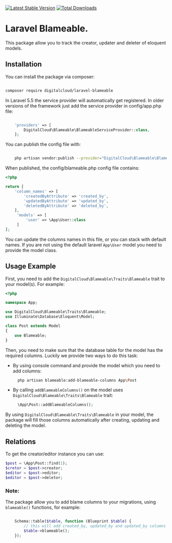 [![Latest Stable Version](https://poser.pugx.org/digitalcloud/laravel-blameable/v/stable)](https://packagist.org/packages/digitalcloud/laravel-blameable)
[![Total Downloads](https://poser.pugx.org/digitalcloud/laravel-blameable/downloads)](https://packagist.org/packages/digitalcloud/laravel-blameable)

# Laravel Blameable.

This package allow you to track the creator, updater and deleter of eloquent models.

## Installation

You can install the package via composer:

```bash

composer require digitalcloud/laravel-blameable

```

In Laravel 5.5 the service provider will automatically get registered. In older versions of the framework just add the service provider in config/app.php file:

```php

    'providers' => [
        DigitalCloud\Blameable\BlameableServiceProvider::class,
    ];

```


You can publish the config file with:

```bash

    php artisan vendor:publish --provider="DigitalCloud\Blameable\BlameableServiceProvider" --tag="config"

```

When published, the config/blameable.php config file contains:

```php
<?php

return [
    'column_names' => [
        'createdByAttribute' => 'created_by',
        'updatedByAttribute' => 'updated_by',
        'deletedByAttribute' => 'deleted_by',
    ],
     'models' => [
         'user' => \App\User::class
     ]
];

```

You can update the columns names in this file, or you can stack with default names.
If you are not using the default laravel `App\User` model you need to provide the model class.


## Usage Example

First, you need to add the `DigitalCloud\Blameable\Traits\Blameable` trait to your model(s). For example:

```php
<?php

namespace App;

use DigitalCloud\Blameable\Traits\Blameable;
use Illuminate\Database\Eloquent\Model;

class Post extends Model
{
    use Blameable;
}

```

Then, you need to make sure that the database table for the model has the required columns. Luckily we provide two ways to do this task:

* By using console command and provide the model which you need to add columns:

    ```bash
      php artisan blameable:add-blameable-columns App\Post
    ```
    
* By calling `addBlameableColumns()` on the model uses `DigitalCloud\Blameable\Traits\Blameable` trait:

    ```php
      \App\Post::addBlameableColumns();
    ```

By using `DigitalCloud\Blameable\Traits\Blameable` in your model, the package will fill those columns automatically after creating, updating and deleting the model.

## Relations

To get the creator/editor instance you can use:

```php
$post = \App\Post::find(1);
$cretor = $post->creator;
$editor = $post->editor;
$editor = $post->deletor;
```

### Note:

The package allow you to add blame columns to your migrations, using `blameable()` functions, for example:

```php

    Schema::table($table, function (Blueprint $table) {
        // this will add created_by, updated_by and updated_by columns on your table.
        $table->blameable();
    });
            
``` 

